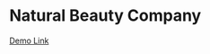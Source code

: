 # Natural Beauty Company

[Demo Link](https://www.youtube.com/watch?v=HRqmaiD-cFc&ab_channel=AyshaJamal)
